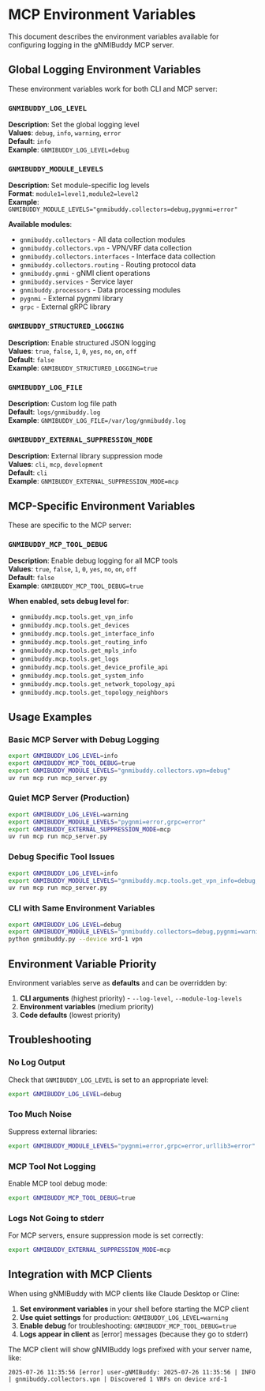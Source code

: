 # MCP Environment Variables

This document describes the environment variables available for configuring logging in the gNMIBuddy MCP server.

## Global Logging Environment Variables

These environment variables work for both CLI and MCP server:

### `GNMIBUDDY_LOG_LEVEL`

**Description**: Set the global logging level  
**Values**: `debug`, `info`, `warning`, `error`  
**Default**: `info`  
**Example**: `GNMIBUDDY_LOG_LEVEL=debug`

### `GNMIBUDDY_MODULE_LEVELS`

**Description**: Set module-specific log levels  
**Format**: `module1=level1,module2=level2`  
**Example**: `GNMIBUDDY_MODULE_LEVELS="gnmibuddy.collectors=debug,pygnmi=error"`

**Available modules**:

- `gnmibuddy.collectors` - All data collection modules
- `gnmibuddy.collectors.vpn` - VPN/VRF data collection
- `gnmibuddy.collectors.interfaces` - Interface data collection
- `gnmibuddy.collectors.routing` - Routing protocol data
- `gnmibuddy.gnmi` - gNMI client operations
- `gnmibuddy.services` - Service layer
- `gnmibuddy.processors` - Data processing modules
- `pygnmi` - External pygnmi library
- `grpc` - External gRPC library

### `GNMIBUDDY_STRUCTURED_LOGGING`

**Description**: Enable structured JSON logging  
**Values**: `true`, `false`, `1`, `0`, `yes`, `no`, `on`, `off`  
**Default**: `false`  
**Example**: `GNMIBUDDY_STRUCTURED_LOGGING=true`

### `GNMIBUDDY_LOG_FILE`

**Description**: Custom log file path  
**Default**: `logs/gnmibuddy.log`  
**Example**: `GNMIBUDDY_LOG_FILE=/var/log/gnmibuddy.log`

### `GNMIBUDDY_EXTERNAL_SUPPRESSION_MODE`

**Description**: External library suppression mode  
**Values**: `cli`, `mcp`, `development`  
**Default**: `cli`  
**Example**: `GNMIBUDDY_EXTERNAL_SUPPRESSION_MODE=mcp`

## MCP-Specific Environment Variables

These are specific to the MCP server:

### `GNMIBUDDY_MCP_TOOL_DEBUG`

**Description**: Enable debug logging for all MCP tools  
**Values**: `true`, `false`, `1`, `0`, `yes`, `no`, `on`, `off`  
**Default**: `false`  
**Example**: `GNMIBUDDY_MCP_TOOL_DEBUG=true`

**When enabled, sets debug level for**:

- `gnmibuddy.mcp.tools.get_vpn_info`
- `gnmibuddy.mcp.tools.get_devices`
- `gnmibuddy.mcp.tools.get_interface_info`
- `gnmibuddy.mcp.tools.get_routing_info`
- `gnmibuddy.mcp.tools.get_mpls_info`
- `gnmibuddy.mcp.tools.get_logs`
- `gnmibuddy.mcp.tools.get_device_profile_api`
- `gnmibuddy.mcp.tools.get_system_info`
- `gnmibuddy.mcp.tools.get_network_topology_api`
- `gnmibuddy.mcp.tools.get_topology_neighbors`

## Usage Examples

### Basic MCP Server with Debug Logging

```bash
export GNMIBUDDY_LOG_LEVEL=info
export GNMIBUDDY_MCP_TOOL_DEBUG=true
export GNMIBUDDY_MODULE_LEVELS="gnmibuddy.collectors.vpn=debug"
uv run mcp run mcp_server.py
```

### Quiet MCP Server (Production)

```bash
export GNMIBUDDY_LOG_LEVEL=warning
export GNMIBUDDY_MODULE_LEVELS="pygnmi=error,grpc=error"
export GNMIBUDDY_EXTERNAL_SUPPRESSION_MODE=mcp
uv run mcp run mcp_server.py
```

### Debug Specific Tool Issues

```bash
export GNMIBUDDY_LOG_LEVEL=info
export GNMIBUDDY_MODULE_LEVELS="gnmibuddy.mcp.tools.get_vpn_info=debug,gnmibuddy.collectors.vpn=debug"
uv run mcp run mcp_server.py
```

### CLI with Same Environment Variables

```bash
export GNMIBUDDY_LOG_LEVEL=debug
export GNMIBUDDY_MODULE_LEVELS="gnmibuddy.collectors=debug,pygnmi=warning"
python gnmibuddy.py --device xrd-1 vpn
```

## Environment Variable Priority

Environment variables serve as **defaults** and can be overridden by:

1. **CLI arguments** (highest priority) - `--log-level`, `--module-log-levels`
2. **Environment variables** (medium priority)
3. **Code defaults** (lowest priority)

## Troubleshooting

### No Log Output

Check that `GNMIBUDDY_LOG_LEVEL` is set to an appropriate level:

```bash
export GNMIBUDDY_LOG_LEVEL=debug
```

### Too Much Noise

Suppress external libraries:

```bash
export GNMIBUDDY_MODULE_LEVELS="pygnmi=error,grpc=error,urllib3=error"
```

### MCP Tool Not Logging

Enable MCP tool debug mode:

```bash
export GNMIBUDDY_MCP_TOOL_DEBUG=true
```

### Logs Not Going to stderr

For MCP servers, ensure suppression mode is set correctly:

```bash
export GNMIBUDDY_EXTERNAL_SUPPRESSION_MODE=mcp
```

## Integration with MCP Clients

When using gNMIBuddy with MCP clients like Claude Desktop or Cline:

1. **Set environment variables** in your shell before starting the MCP client
2. **Use quiet settings** for production: `GNMIBUDDY_LOG_LEVEL=warning`
3. **Enable debug** for troubleshooting: `GNMIBUDDY_MCP_TOOL_DEBUG=true`
4. **Logs appear in client** as [error] messages (because they go to stderr)

The MCP client will show gNMIBuddy logs prefixed with your server name, like:

```
2025-07-26 11:35:56 [error] user-gNMIBuddy: 2025-07-26 11:35:56 | INFO | gnmibuddy.collectors.vpn | Discovered 1 VRFs on device xrd-1
```
